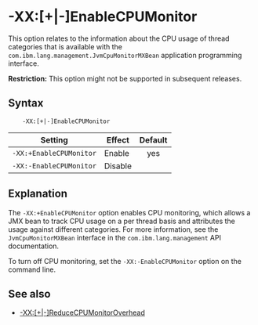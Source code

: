 <!--
* Copyright (c) 2017, 2021 IBM Corp. and others
*
* This program and the accompanying materials are made
* available under the terms of the Eclipse Public License 2.0
* which accompanies this distribution and is available at
* https://www.eclipse.org/legal/epl-2.0/ or the Apache
* License, Version 2.0 which accompanies this distribution and
* is available at https://www.apache.org/licenses/LICENSE-2.0.
*
* This Source Code may also be made available under the
* following Secondary Licenses when the conditions for such
* availability set forth in the Eclipse Public License, v. 2.0
* are satisfied: GNU General Public License, version 2 with
* the GNU Classpath Exception [1] and GNU General Public
* License, version 2 with the OpenJDK Assembly Exception [2].
*
* [1] https://www.gnu.org/software/classpath/license.html
* [2] http://openjdk.java.net/legal/assembly-exception.html
*
* SPDX-License-Identifier: EPL-2.0 OR Apache-2.0 OR GPL-2.0 WITH
* Classpath-exception-2.0 OR LicenseRef-GPL-2.0 WITH Assembly-exception
-->

# -XX:\[+|-\]EnableCPUMonitor

This option relates to the information about the CPU usage of thread categories that is available with the `com.ibm.lang.management.JvmCpuMonitorMXBean` application programming interface.

<i class="fa fa-exclamation-triangle" aria-hidden="true"></i> **Restriction:** This option might not be supported in subsequent releases.

## Syntax

        -XX:[+|-]EnableCPUMonitor

| Setting                 | Effect  | Default                                                                            |
|-------------------------|---------|:----------------------------------------------------------------------------------:|
| `-XX:+EnableCPUMonitor` | Enable  | <i class="fa fa-check" aria-hidden="true"></i><span class="sr-only">yes</span> |
| `-XX:-EnableCPUMonitor` | Disable |                                                                                    |

## Explanation

The `-XX:+EnableCPUMonitor` option enables CPU monitoring, which allows a JMX bean to track CPU usage on a per thread basis and attributes the usage against different categories. For more information, see the `JvmCpuMonitorMXBean` interface in the `com.ibm.lang.management` API documentation.

To turn off CPU monitoring, set the `-XX:-EnableCPUMonitor` option on the command line.

## See also

- [-XX:\[+|-\]ReduceCPUMonitorOverhead](xxreducecpumonitoroverhead.md)

<!-- ==== END OF TOPIC ==== xxenablecpumonitor.md ==== -->
